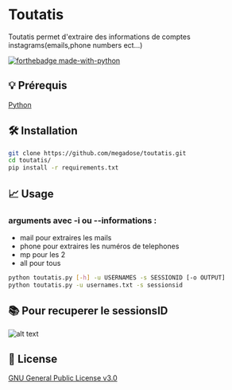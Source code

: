 # Toutatis
Toutatis permet d'extraire des informations de comptes instagrams(emails,phone numbers ect...)

[![forthebadge made-with-python](http://ForTheBadge.com/images/badges/made-with-python.svg)](https://www.python.org/)

## 💡 Prérequis
   [Python](https://www.python.org/downloads/release/python-370/)
## 🛠️ Installation
```bash
git clone https://github.com/megadose/toutatis.git
cd toutatis/
pip install -r requirements.txt
```
## 📈 Usage

### arguments avec -i ou  --informations :
- mail pour extraires les mails
- phone pour extraires les numéros de telephones
- mp pour les 2
- all pour tous
```bash
python toutatis.py [-h] -u USERNAMES -s SESSIONID [-o OUTPUT]
python toutatis.py -u usernames.txt -s sessionsid
```
## 📚 Pour recuperer le sessionsID
![alt text](https://github.com/megadose/toutatis/blob/master/sessionsId.png?raw=true)


## 📝 License
[GNU General Public License v3.0](https://www.gnu.org/licenses/gpl-3.0.fr.html)
